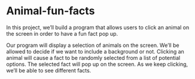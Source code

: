 # Animal-fun-facts
In this project, we’ll build a program that allows users to click an animal on the screen in order to have a fun fact pop up.

Our program will display a selection of animals on the screen. We’ll be allowed to decide if we want to include a background or not.
Clicking an animal will cause a fact to be randomly selected from a list of potential options.
The selected fact will pop up on the screen. As we keep clicking, we’ll be able to see different facts.
